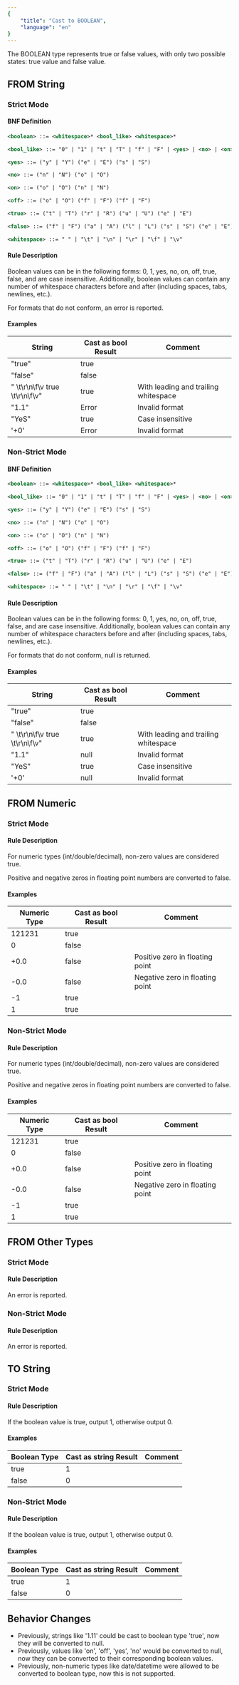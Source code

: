 ```yaml
---
{
    "title": "Cast to BOOLEAN",
    "language": "en"
}
---
```


The BOOLEAN type represents true or false values, with only two possible states: true value and false value.

## FROM String

### Strict Mode

#### BNF Definition

```xml
<boolean> ::= <whitespace>* <bool_like> <whitespace>*

<bool_like> ::= "0" | "1" | "t" | "T" | "f" | "F" | <yes> | <no> | <on> | <off> | <true> | <false>

<yes> ::= ("y" | "Y") ("e" | "E") ("s" | "S")

<no> ::= ("n" | "N") ("o" | "O")

<on> ::= ("o" | "O") ("n" | "N")

<off> ::= ("o" | "O") ("f" | "F") ("f" | "F")

<true> ::= ("t" | "T") ("r" | "R") ("u" | "U") ("e" | "E")

<false> ::= ("f" | "F") ("a" | "A") ("l" | "L") ("s" | "S") ("e" | "E")

<whitespace> ::= " " | "\t" | "\n" | "\r" | "\f" | "\v"
```

#### Rule Description

Boolean values can be in the following forms: 0, 1, yes, no, on, off, true, false, and are case insensitive. Additionally, boolean values can contain any number of whitespace characters before and after (including spaces, tabs, newlines, etc.).

For formats that do not conform, an error is reported.

#### Examples

| String | Cast as bool Result | Comment |
| --- | --- | --- |
| "true" | true | |
| "false" | false | |
| " \t\r\n\f\v true \t\r\n\f\v" | true | With leading and trailing whitespace |
| "1.1" | Error | Invalid format |
| "YeS" | true | Case insensitive |
| '+0' | Error | Invalid format |

### Non-Strict Mode

#### BNF Definition

```xml
<boolean> ::= <whitespace>* <bool_like> <whitespace>*

<bool_like> ::= "0" | "1" | "t" | "T" | "f" | "F" | <yes> | <no> | <on> | <off> | <true> | <false>

<yes> ::= ("y" | "Y") ("e" | "E") ("s" | "S")

<no> ::= ("n" | "N") ("o" | "O")

<on> ::= ("o" | "O") ("n" | "N")

<off> ::= ("o" | "O") ("f" | "F") ("f" | "F")

<true> ::= ("t" | "T") ("r" | "R") ("u" | "U") ("e" | "E")

<false> ::= ("f" | "F") ("a" | "A") ("l" | "L") ("s" | "S") ("e" | "E")

<whitespace> ::= " " | "\t" | "\n" | "\r" | "\f" | "\v"
```

#### Rule Description

Boolean values can be in the following forms: 0, 1, yes, no, on, off, true, false, and are case insensitive. Additionally, boolean values can contain any number of whitespace characters before and after (including spaces, tabs, newlines, etc.).

For formats that do not conform, null is returned.

#### Examples

| String | Cast as bool Result | Comment |
| --- | --- | --- |
| "true" | true | |
| "false" | false | |
| " \t\r\n\f\v true \t\r\n\f\v" | true | With leading and trailing whitespace |
| "1.1" | null | Invalid format |
| "YeS" | true | Case insensitive |
| '+0' | null | Invalid format |

## FROM Numeric

### Strict Mode

#### Rule Description

For numeric types (int/double/decimal), non-zero values are considered true.

Positive and negative zeros in floating point numbers are converted to false.

#### Examples

| Numeric Type | Cast as bool Result | Comment |
| --- | --- | --- |
| 121231 | true | |
| 0 | false | |
| +0.0 | false | Positive zero in floating point |
| -0.0 | false | Negative zero in floating point |
| -1 | true | |
| 1 | true | |

### Non-Strict Mode

#### Rule Description

For numeric types (int/double/decimal), non-zero values are considered true.

Positive and negative zeros in floating point numbers are converted to false.

#### Examples

| Numeric Type | Cast as bool Result | Comment |
| --- | --- | --- |
| 121231 | true | |
| 0 | false | |
| +0.0 | false | Positive zero in floating point |
| -0.0 | false | Negative zero in floating point |
| -1 | true | |
| 1 | true | |

## FROM Other Types

### Strict Mode

#### Rule Description

An error is reported.

### Non-Strict Mode

#### Rule Description

An error is reported.

## TO String

### Strict Mode

#### Rule Description

If the boolean value is true, output 1, otherwise output 0.

#### Examples

| Boolean Type | Cast as string Result | Comment |
| --- | --- | --- |
| true | 1 | |
| false | 0 | |

### Non-Strict Mode

#### Rule Description

If the boolean value is true, output 1, otherwise output 0.

#### Examples

| Boolean Type | Cast as string Result | Comment |
| --- | --- | --- |
| true | 1 | |
| false | 0 | |

## Behavior Changes

- Previously, strings like '1.11' could be cast to boolean type 'true', now they will be converted to null.
- Previously, values like 'on', 'off', 'yes', 'no' would be converted to null, now they can be converted to their corresponding boolean values.
- Previously, non-numeric types like date/datetime were allowed to be converted to boolean type, now this is not supported.
